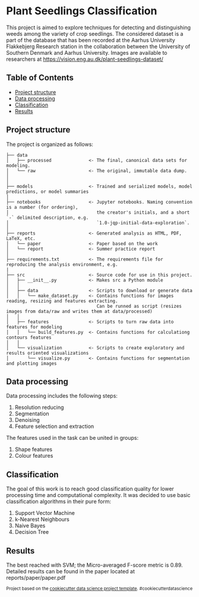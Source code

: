 # Plant Seedlings Classification

This project is aimed to explore techniques for detecting and distinguishing weeds among the variety of crop seedlings.
The considered dataset is a part of the database that has been recorded at the Aarhus University Flakkebjerg Research station in the collaboration between the University of Southern Denmark and Aarhus University. Images are available to researchers at https://vision.eng.au.dk/plant-seedlings-dataset/


## Table of Contents 

- [Project structure](##Project%20structure)
- [Data processing](##Data%20processing)
- [Classification](##Classification)
- [Results](##Results)

## Project structure
The project is organized as follows:

    ├── data
    │   ├── processed              <- The final, canonical data sets for modeling.
    │   └── raw                    <- The original, immutable data dump.
    │
    │
    ├── models                     <- Trained and serialized models, model predictions, or model summaries
    │
    ├── notebooks                  <- Jupyter notebooks. Naming convention is a number (for ordering),
    │                                 the creator's initials, and a short `-` delimited description, e.g.
    │                                 `1.0-jqp-initial-data-exploration`.
    │
    ├── reports                    <- Generated analysis as HTML, PDF, LaTeX, etc.
    │   └── paper                  <- Paper based on the work
    │   └── report                 <- Summer practice report 
    │
    ├── requirements.txt           <- The requirements file for reproducing the analysis environment, e.g.
    |
    ├── src                        <- Source code for use in this project.
    │   ├── __init__.py            <- Makes src a Python module
    │   │
    │   ├── data                   <- Scripts to download or generate data
    │   │   └── make_dataset.py    <- Contains functions for images reading, resizing and features extracting. 
                                      Can be runned as script (resizes images from data/raw and writes them at data/processed)
    │   │
    │   ├── features               <- Scripts to turn raw data into features for modeling
    │   │   └── build_features.py  <- Contains functions for calculationg contours features
    │   │
    │   └── visualization          <- Scripts to create exploratory and results oriented visualizations
    │       └── visualize.py       <- Contains functions for segmentation and plotting images

## Data processing

Data processing includes the following steps:
1.  Resolution reducing
2.  Segmentation
3.  Denoising
4.  Feature selection and extraction

The features used in the task can be united in groups:
1. Shape features
2. Colour features

## Classification

The goal of this work is to reach good classification quality for lower processing time and computational complexity. It was decided to use basic classification algorithms in their pure form:
1. Support Vector Machine
2. k-Nearest Neighbours
3. Naive Bayes
4. Decision Tree

## Results
The best reached with SVM; the Micro-averaged F-score metric is 0.89. Detailed results can be found in the paper located at reports/paper/paper.pdf

<p><small>Project based on the <a target="_blank" href="https://drivendata.github.io/cookiecutter-data-science/">cookiecutter data science project template</a>. #cookiecutterdatascience</small></p>
